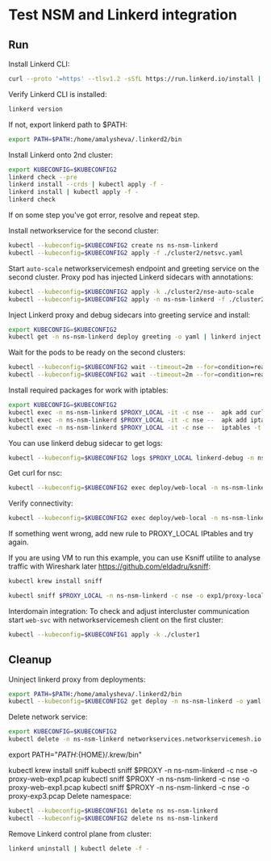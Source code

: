 # Test NSM and Linkerd integration


## Run

Install Linkerd CLI:
```bash
curl --proto '=https' --tlsv1.2 -sSfL https://run.linkerd.io/install | sh
```
Verify Linkerd CLI is installed:
```bash
linkerd version
```
If not, export linkerd path to $PATH:
```bash
export PATH=$PATH:/home/amalysheva/.linkerd2/bin
```

Install Linkerd onto 2nd cluster:
```bash
export KUBECONFIG=$KUBECONFIG2
linkerd check --pre
linkerd install --crds | kubectl apply -f -
linkerd install | kubectl apply -f -
linkerd check
```
If on some step you've got error, resolve and repeat step.

Install networkservice for the second cluster:
```bash
kubectl --kubeconfig=$KUBECONFIG2 create ns ns-nsm-linkerd
kubectl --kubeconfig=$KUBECONFIG2 apply -f ./cluster2/netsvc.yaml
```

Start `auto-scale` networkservicemesh endpoint and greeting service on the second cluster. 
Proxy pod has injected Linkerd sidecars with annotations:
```bash
kubectl --kubeconfig=$KUBECONFIG2 apply -k ./cluster2/nse-auto-scale
kubectl --kubeconfig=$KUBECONFIG2 apply -n ns-nsm-linkerd -f ./cluster2/web-svc.yaml
```

Inject Linkerd proxy and debug sidecars into greeting service and install:
```bash
export KUBECONFIG=$KUBECONFIG2
kubectl get -n ns-nsm-linkerd deploy greeting -o yaml | linkerd inject --enable-debug-sidecar - | kubectl apply -f -
```

Wait for the pods to be ready on the second clusters:
```bash
kubectl --kubeconfig=$KUBECONFIG2 wait --timeout=2m --for=condition=ready pod -l app=web-local-svc -n ns-nsm-linkerd
kubectl --kubeconfig=$KUBECONFIG2 wait --timeout=2m --for=condition=ready pod -l app=greeting -n ns-nsm-linkerd
```

Install required packages for work with iptables:
```bash
export KUBECONFIG=$KUBECONFIG2
kubectl exec -n ns-nsm-linkerd $PROXY_LOCAL -it -c nse --  apk add curl
kubectl exec -n ns-nsm-linkerd $PROXY_LOCAL -it -c nse --  apk add iptables
kubectl exec -n ns-nsm-linkerd $PROXY_LOCAL -it -c nse --  iptables -t nat -L
```

You can use linkerd debug sidecar to get logs:
```bash
kubectl --kubeconfig=$KUBECONFIG2 logs $PROXY_LOCAL linkerd-debug -n ns-nsm-linkerd  > proxy-web-local-linkerd-exp2.log
```

Get curl for nsc:
```bash
kubectl --kubeconfig=$KUBECONFIG2 exec deploy/web-local -n ns-nsm-linkerd -c cmd-nsc -- apk add curl
```
Verify connectivity:
```bash
kubectl --kubeconfig=$KUBECONFIG2 exec deploy/web-local -n ns-nsm-linkerd -c cmd-nsc -- curl -v greeting.ns-nsm-linkerd:8080
```
If something went wrong, add new rule to PROXY_LOCAL IPtables and try again.

If you are using VM to run this example, you can use Ksniff utilite to analyse traffic with Wireshark later https://github.com/eldadru/ksniff:
```bash
kubectl krew install sniff
```

```bash
kubectl sniff $PROXY_LOCAL -n ns-nsm-linkerd -c nse -o exp1/proxy-local-nse.pcap
```

Interdomain integration:
To check and adjust intercluster communication start `web-svc` with networkservicemesh client on the first cluster:
```bash
kubectl --kubeconfig=$KUBECONFIG1 apply -k ./cluster1
```

## Cleanup

Uninject linkerd proxy from deployments:
```bash
export PATH=$PATH:/home/amalysheva/.linkerd2/bin
kubectl --kubeconfig=$KUBECONFIG2 get deploy -n ns-nsm-linkerd -o yaml | linkerd uninject - | kubectl apply -f -
```
Delete network service:
```bash
export KUBECONFIG=$KUBECONFIG2
kubectl delete -n ns-nsm-linkerd networkservices.networkservicemesh.io nsm-linkerd
```

export PATH="${PATH}:${HOME}/.krew/bin"

kubectl krew install sniff
kubectl sniff $PROXY -n ns-nsm-linkerd -c nse -o proxy-web-exp1.pcap
kubectl sniff $PROXY -n ns-nsm-linkerd -c nse -o proxy-web-exp1.pcap
kubectl sniff $PROXY -n ns-nsm-linkerd -c nse -o proxy-exp3.pcap
Delete namespace:
```bash
kubectl --kubeconfig=$KUBECONFIG1 delete ns ns-nsm-linkerd
kubectl --kubeconfig=$KUBECONFIG2 delete ns ns-nsm-linkerd
```
Remove Linkerd control plane from cluster:
```bash
linkerd uninstall | kubectl delete -f -
```

